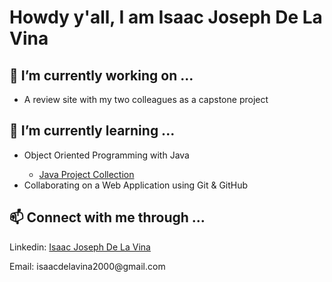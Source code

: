 # Howdy y'all, I am Isaac Joseph De La Vina
<h2>🔭 I’m currently working on ...</h2>
<ul>
  <li>A review site with my two colleagues as a capstone project</li>
</ul>

<h2>🌱 I’m currently learning ...</h2>
<ul>
  <li>Object Oriented Programming with Java</li>
    <ul>
      <li><a href=>Java Project Collection</a></li>
    </ul>
  <li>Collaborating on a Web Application using Git & GitHub</li>
</ul>

<h2>📫 Connect with me through ...</h2>
<p>Linkedin: <a href="https://www.linkedin.com/in/isaac-joseph-de-la-vina-8a2017279/">Isaac Joseph De La Vina </a></p>
<p>Email: isaacdelavina2000@gmail.com</p>





